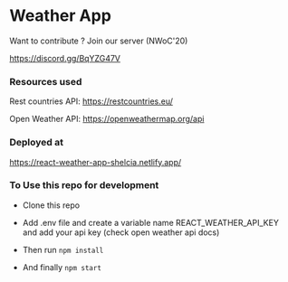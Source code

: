 # Weather App

Want to contribute ? Join our server (NWoC'20)

https://discord.gg/BqYZG47V


### Resources used

Rest countries API:  https://restcountries.eu/ 

Open Weather API: https://openweathermap.org/api


### Deployed at

https://react-weather-app-shelcia.netlify.app/



### To Use this repo for development 


- Clone this repo

- Add .env file and create a variable name REACT_WEATHER_API_KEY and add your api key (check open weather api docs)

- Then run <code>npm install</code>

- And finally <code>npm start</code>



